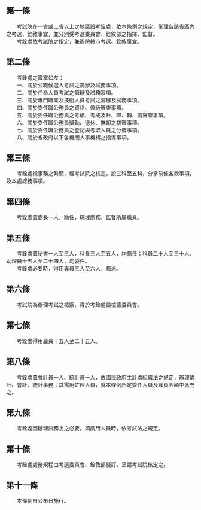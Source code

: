 第一條 
-------
　　考試院在一省或二省以上之地區設考銓處，依本條例之規定，掌理各該省區內之考選、銓敘事宜，並分別受考選委員會、銓敘部之指揮、監督。  
　　考銓處依考試院之指定，兼辦院轄市考選、銓敘事宜。  


第二條 
-------
　　考銓處之職掌如左：  
　　一、關於公職候選人考試之籌辦及試務事項。  
　　二、關於任命人員考試之籌辦及試務事項。  
　　三、關於專門職業及技術人員考試之籌辦及試務事項。  
　　四、關於委任職公務員之資格、俸級審查事項。  
　　五、關於委任職公務員之考績、考成及升、降、轉、調審查事項。  
　　六、關於委任職公務員獎勳、退休、撫卹之初審事項。  
　　七、關於委任職公務員之登記與考取人員之分發事項。  
　　八、關於省政府以下各機關人事機構之指導事項。  


第三條 
-------
　　考銓處視事務之繁簡，經考試院之核定，設三科至五科，分掌前條各款事項，及本處總務事項。  


第四條 
-------
　　考銓處置處長一人，簡任，綜理處務，監督所屬職員。  


第五條 
-------
　　考銓處置秘書一人至三人，科長三人至五人，均薦任；科員二十人至三十人，助理員十五人至二十四人，均委任。  
　　考銓處必要時，得用專員三人至六人，薦派。  


第六條 
-------
　　考試院為辦理考試之檢覈，得於考銓處設檢覈委員會。  


第七條 
-------
　　考銓處得用雇員十五人至二十五人。  


第八條 
-------
　　考銓處置會計員一人、統計員一人，依國民政府主計處組織法之規定，辦理歲計、會計、統計事務；其需用佐理人員，就本條例所定委任人員及雇員名額中派充之。  


第九條 
-------
　　考銓處因辦理試務上之必要，須調用人員時，依考試法之規定。  


第十條 
-------
　　考銓處處務規程由考選委員會、銓敘部擬訂，呈請考試院核定之。  


第十一條 
---------
　　本條例自公布日施行。